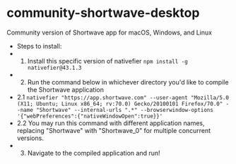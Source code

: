 # community-shortwave-desktop
Community version of Shortwave app for macOS, Windows, and Linux

* Steps to install:
* 1. Install this specific version of nativefier ```npm install -g nativefier@43.1.3```
* 2. Run the command below in whichever directory you'd like to compile the Shortwave application
* 2.1 ```nativefier "https://app.shortwave.com" --user-agent "Mozilla/5.0 (X11; Ubuntu; Linux x86_64; rv:70.0) Gecko/20100101 Firefox/70.0" --name "Shortwave" --internal-urls ".*" --browserwindow-options '{"webPreferences":{"nativeWindowOpen":true}}'```
* 2.2 You may run this command with different application names, replacing "Shortwave" with "Shortwave_0" for multiple concurrent versions.
* 3. Navigate to the compiled application and run!
